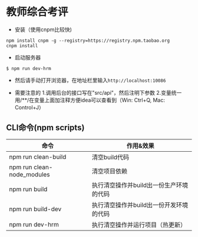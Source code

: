 ﻿# 教师综合考评 #

- 安装（使用cnpm比较快)
```
npm install cnpm -g --registry=https://registry.npm.taobao.org
cnpm install
```
- 启动服务器
```
$ npm run dev-hrm
```

- 然后请手动打开浏览器，在地址栏里输入`http://localhost:10086`

- 需要注意的
1.调用后台的接口写在"src/api"，然后注明下参数
2.变量统一用/**/在变量上面加注释方便idea可以查看到（Win: Ctrl+Q, Mac: Control+J）


## CLI命令(npm scripts)
| 命令            | 作用&效果          |
| --------------- | ------------- |
| npm run clean-build     | 清空build代码 |
| npm run clean-node_modules     | 清空项目依赖 |
| npm run build     | 执行清空操作并build出一份生产环境的代码 |
| npm run build-dev     | 执行清空操作并build出一份开发环境的代码 |
| npm run dev-hrm   | 执行清空操作并运行项目（热更新） |



